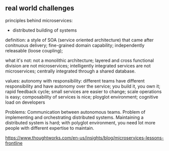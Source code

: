 ## real world challenges

principles behind microservices:
- distributed building of systems

definition: a style of SOA (service oriented architecture) that came after conitnuous delivery; fine-grained domain capability; independently releasable (loose coupling);

what it's not: not a monolithic architecture; layered and cross functional division are not microservices; intelligently integrated services are not microservices; centrally integrated through a shared database.

values: autonomy with responsibility: different teams have different responsibility and have autonomy over the service; you build it, you own it; rapid feedback cycle; small services are easier to change; scale operations is easy; composability of services is nice; ployglot environment; cognitive load on developers

Problems:
Communication between autonomous teams.
Problem of implementing and orchestrating distributed systems.
Maintaining a distributed system is hard; with polyglot environment, you need lot more people with different expertise to maintain.

https://www.thoughtworks.com/en-us/insights/blog/microservices-lessons-frontline